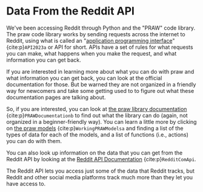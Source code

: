 # Data From the Reddit API

We've been accessing Reddit through Python and the "PRAW" code library. The praw code library works by sending requests across the internet to Reddit, using what is called an "[application programming interface](https://en.wikipedia.org/wiki/API)" {cite:p}`API2023a` or API for short. APIs have a set of rules for what requests you can make, what happens when you make the request, and what information you can get back.

If you are interested in learning more about what you can do with praw and what information you can get back, you can look at the official documentation for those. But be warned they are not organized in a friendly way for newcomers and take some getting used to to figure out what these documentation pages are talking about.

So, if you are interested, you can look at [the praw library documentation](https://praw.readthedocs.io/en/stable/) {cite:p}`PRAWDocumentationb` to find out what the library can do (again, not organized in a beginner-friendly way). You can learn a little more by clicking on [the praw models](https://praw.readthedocs.io/en/stable/code_overview/praw_models.html) {cite:p}`WorkingPRAWModelsa` and finding a list of the types of data for each of the models, and a list of functions (i.e., actions) you can do with them.

You can also look up information on the data that you can get from the Reddit API by looking at the [Reddit API Documentation](https://www.reddit.com/dev/api/) {cite:p}`RedditComApi`. 

The Reddit API lets you access just some of the data that Reddit tracks, but Reddit and other social media platforms track much more than they let you have access to.
